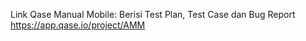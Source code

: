 Link Qase Manual Mobile: 
Berisi Test Plan, Test Case dan Bug Report
https://app.qase.io/project/AMM